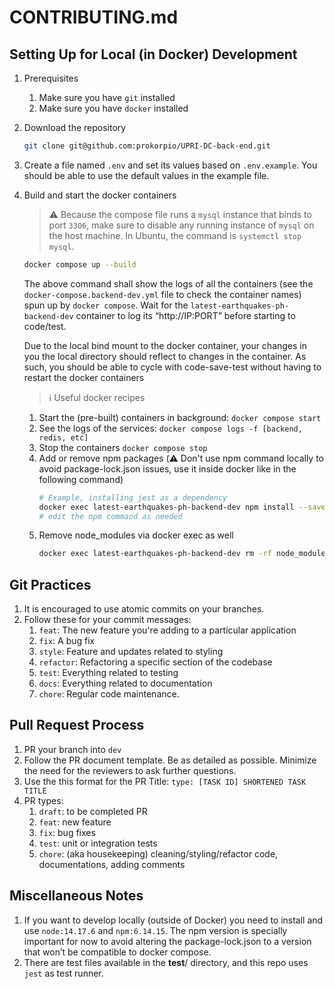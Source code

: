 # CONTRIBUTING.md

## Setting Up for Local (in Docker) Development

1. Prerequisites
    1. Make sure you have `git` installed
    2. Make sure you have `docker` installed
2. Download the repository
    
    ```bash
    git clone git@github.com:prokorpio/UPRI-DC-back-end.git
    ```
    
3. Create a file named `.env` and set its values based on `.env.example`. You should be able to use the default values in the example file.
4. Build and start the docker containers
    
    > ⚠️ Because the compose file runs a `mysql` instance that binds to port `3306`, make sure to disable any running instance of `mysql` on the host machine. In Ubuntu, the command is `systemctl stop mysql`.
    > 
    
    ```bash
    docker compose up --build
    ```
    
    The above command shall show the logs of all the containers (see the `docker-compose.backend-dev.yml` file to check the container names) spun up by `docker compose`. Wait for the `latest-earthquakes-ph-backend-dev` container to log its “http://IP:PORT” before starting to code/test.
    
    Due to the local bind mount to the docker container, your changes in you the local directory should reflect to changes in the container. As such, you should be able to cycle with code-save-test without having to restart the docker containers
    
    > ℹ️ Useful docker recipes
    1. Start the (pre-built) containers in background: `docker compose start`
    2. See the logs of the services: `docker compose logs -f [backend, redis, etc]`
    3. Stop the containers `docker compose stop`
    4. Add or remove npm packages (⚠️ Don't use npm command locally to avoid package-lock.json issues, use it inside docker like in the following command)
        ```bash
        # Example, installing jest as a dependency
        docker exec latest-earthquakes-ph-backend-dev npm install --save-dev jest
        # edit the npm command as needed
        ```
    5. Remove node_modules via docker exec as well
        ```bash
        docker exec latest-earthquakes-ph-backend-dev rm -rf node_modules
        ```
    > 
## Git Practices
1. It is encouraged to use atomic commits on your branches. 
2. Follow these for your commit messages:
    1. `feat`: The new feature you're adding to a particular application
    2. `fix`: A bug fix
    3. `style`: Feature and updates related to styling
    4. `refactor`: Refactoring a specific section of the codebase
    5. `test`: Everything related to testing
    6. `docs`: Everything related to documentation
    7. `chore`: Regular code maintenance.
 

## Pull Request Process

1. PR your branch into `dev`
2. Follow the PR document template. Be as detailed as possible. Minimize the need for the reviewers to ask further questions.
3. Use the this format for the PR Title: `type: [TASK ID] SHORTENED TASK TITLE`
4. PR types:
    1. `draft`: to be completed PR
    2. `feat`: new feature
    3. `fix`: bug fixes
    4. `test`: unit or integration tests
    5. `chore`: (aka housekeeping) cleaning/styling/refactor code, documentations, adding comments

## Miscellaneous Notes

1. If you want to develop locally (outside of Docker) you need to install and use `node:14.17.6` and `npm:6.14.15`. The npm version is specially important for now to avoid altering the package-lock.json to a version that won’t be compatible to docker compose. 
2. There are test files available in the __test__/ directory, and this repo uses `jest` as test runner.
